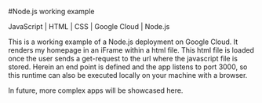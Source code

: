 #Node.js working example

JavaScript | HTML | CSS | Google Cloud | Node.js

This is a working example of a Node.js deployment on Google Cloud.
It renders my homepage in an iFrame within a html file.
This html file is loaded once the user sends a get-request to the url where the javascript file is stored.
Herein an end point is defined and the app listens to port 3000, so this runtime can also be executed locally on your machine with a browser.

In future, more complex apps will be showcased here.
